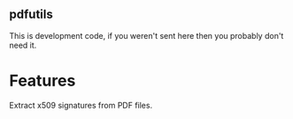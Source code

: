 ## pdfutils

This is development code, if you weren't sent here then you probably don't need it.

# Features

Extract x509 signatures from PDF files.
